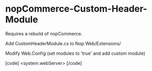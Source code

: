 # nopCommerce-Custom-Header-Module

Requires a rebuild of nopCommerce.

Add CustomHeaderModule.cs to Nop.Web/Extensions/

Modify Web.Config (set modules to 'true' and add custom module)

[code]
  <system.webServer>
    <modules runAllManagedModulesForAllRequests="true">
      <add name="CustomHeaderModule" type="Nop.Web.Extensions.CustomHeaderModule"/>
[/code]
